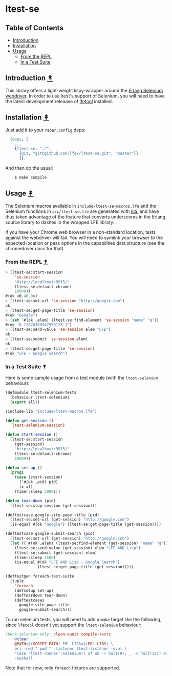 # ltest-se

## Table of Contents

* [Introduction](#introduction-)
* [Installation](#installation-)
* [Usage](#usage-)
  * [From the REPL](#from-the-repl-)
  * [In a Test Suite](#in-a-test-suite-)


## Introduction [&#x219F;](#table-of-contents)

This library offers a light-weight lispy-wrapper around the
[Erlang Selenium webdriver](https://github.com/Quviq/webdrv). In order to use
ltest's support of Selenium, you will need to have the latest development
releaase of [lfetool](https://github.com/lfe/lfetool/tree/dev-v1#dev-)
installed.


## Installation [&#x219F;](#table-of-contents)

Just add it to your ``rebar.config`` deps:

```erlang
  {deps, [
    ...
    {ltest-se, ".*",
      {git, "git@github.com:lfex/ltest-se.git", "master"}}
      ]}.
```

And then do the usual:

```bash
    $ make compile
```


## Usage [&#x219F;](#table-of-contents)

The Selenium macros available in ``include/ltest-se-macros.lfe`` and the
Selenium functions in ``src/ltest-se.lfe`` are generated with
[kla](https://github.com/lfex/kla), and have thus taken advantage of the feature
that converts underscores in the Erlang source library to dashes in the wrapped
LFE library.

If you have your Chrome web browser in a non-standard location, tests against
the webdriver will fail. You will need to symlink your browser to the expected
location or pass options in the capabilities data structure (see the
chromedriver docs for that).


### From the REPL [&#x219F;](#table-of-contents)

```cl
> (ltest-se:start-session
    'se-session
    "http://localhost:9515/"
    (ltest-se:default-chrome)
    10000))
#(ok <0.46.0>)
> (ltest-se:set-url 'se-session "http://google.com")
ok
> (ltest-se:get-page-title 'se-session)
#(ok "Google")
> (set `#(ok ,elem) (ltest-se:find-element 'se-session "name" "q"))
#(ok "0.12670360947959125-1")
> (ltest-se:send-value 'se-session elem "LFE")
ok
> (ltest-se:submit 'se-session elem)
ok
> (ltest-se:get-page-title 'se-session)
#(ok "LFE - Google Search")
```


### In a Test Suite [&#x219F;](#table-of-contents)

Here is some sample usage from a test module (with the ``ltest-selenium``
behaviour):

```lisp
(defmodule ltest-selenium-tests
  (behaviour ltest-selenium)
  (export all))

(include-lib "include/ltest-macros.lfe")

(defun get-session ()
  'ltest-selenium-session)

(defun start-session ()
  (ltest-se:start-session
    (get-session)
    "http://localhost:9515/"
    (ltest-se:default-chrome)
    10000))

(defun set-up ()
  (prog1
    (case (start-session)
      (`#(ok ,pid) pid)
      (x x))
    (timer:sleep 3000)))

(defun tear-down (pid)
  (ltest-se:stop-session (get-session)))

(deftestcase google-site-page-title (pid)
  (ltest-se:set-url (get-session) "http://google.com")
  (is-equal #(ok "Google") (ltest-se:get-page-title (get-session))))

(deftestcase google-submit-search (pid)
  (ltest-se:set-url (get-session) "http://google.com")
  (let ((`#(ok ,elem) (ltest-se:find-element (get-session) "name" "q")))
    (ltest-se:send-value (get-session) elem "LFE AND Lisp")
    (ltest-se:submit (get-session) elem)
    (timer:sleep 1500)
    (is-equal #(ok "LFE AND Lisp - Google Search")
              (ltest-se:get-page-title (get-session)))))

(deftestgen foreach-test-suite
  (tuple
    'foreach
    (defsetup set-up)
    (defteardown tear-down)
    (deftestcases
      google-site-page-title
      google-submit-search)))
```

To run selenium tests, you will need to add a ``make`` target like the
following, since ``lfetool`` doesn't yet support the ``ltest-selenium``
behaviour:


```Makefile
check-selenium-only: clean-eunit compile-tests
	@clear
	@PATH=$(SCRIPT_PATH) ERL_LIBS=$(ERL_LIBS) \
	erl -cwd "`pwd`" -listener ltest-listener -eval \
	"case 'ltest-runner':selenium() of ok -> halt(0); _ -> halt(127) end" \
	-noshell
```

Note that for now, only ``foreach`` fixtures are supported.


